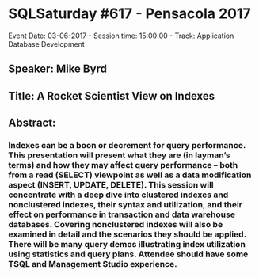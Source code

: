 # SQLSaturday #617 - Pensacola 2017
Event Date: 03-06-2017 - Session time: 15:00:00 - Track: Application  Database Development
## Speaker: Mike Byrd
## Title: A Rocket Scientist View on Indexes
## Abstract:
### Indexes can be a boon or decrement for query performance. This presentation will present what they are (in layman’s terms) and how they may affect query performance – both from a read (SELECT) viewpoint as well as a data modification aspect (INSERT, UPDATE, DELETE).  This session will concentrate with a deep dive into clustered indexes and nonclustered indexes, their syntax and utilization, and their effect on performance in transaction and data warehouse databases.  Covering nonclustered indexes will also be examined in detail and the scenarios they should be applied.  There will be many query demos illustrating index utilization using statistics and query plans.  Attendee should have some TSQL and Management Studio experience.
